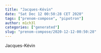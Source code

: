 ```yaml
---
title: "Jacques-Kévin"
date: "Sat Dec 12 00:50:28 CET 2020"
tags: ["prenom-compose", "pipotron"]
author: m1ch3l
categories: ["generated"]
slug: "prenom-compose/2020-12-12-00:50:28"
---
```


Jacques-Kévin
